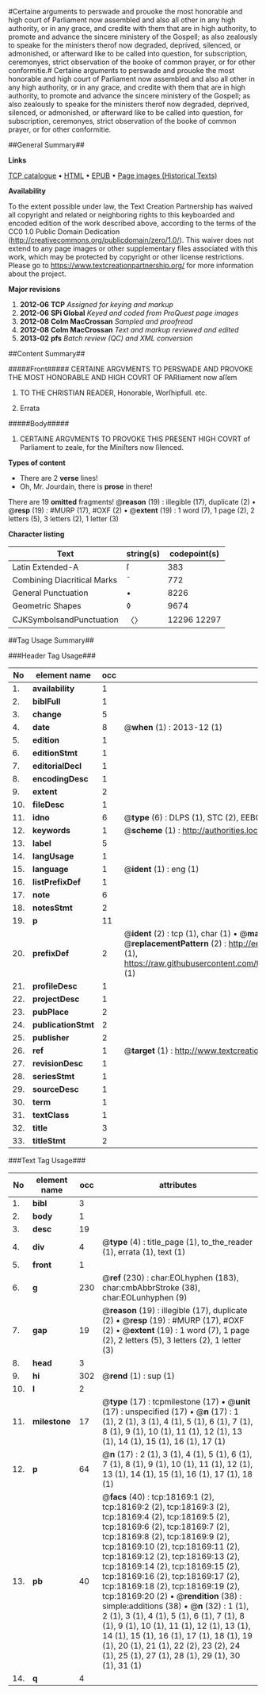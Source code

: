 #Certaine arguments to perswade and prouoke the most honorable and high court of Parliament now assembled and also all other in any high authority, or in any grace, and credite with them that are in high authority, to promote and advance the sincere ministery of the Gospell; as also zealously to speake for the ministers therof now degraded, deprived, silenced, or admonished, or afterward like to be called into question, for subscription, ceremonyes, strict observation of the booke of common prayer, or for other conformitie.#
Certaine arguments to perswade and prouoke the most honorable and high court of Parliament now assembled and also all other in any high authority, or in any grace, and credite with them that are in high authority, to promote and advance the sincere ministery of the Gospell; as also zealously to speake for the ministers therof now degraded, deprived, silenced, or admonished, or afterward like to be called into question, for subscription, ceremonyes, strict observation of the booke of common prayer, or for other conformitie.

##General Summary##

**Links**

[TCP catalogue](http://www.ota.ox.ac.uk/tcp/)  • 
[HTML](http://tei.it.ox.ac.uk/tcp/Texts-HTML/free/A21/A21420.html)  • 
[EPUB](http://tei.it.ox.ac.uk/tcp/Texts-EPUB/free/A21/A21420.epub) • 
[Page images (Historical Texts)](https://historicaltexts.jisc.ac.uk/eebo-99852818e)

**Availability**

To the extent possible under law, the Text Creation Partnership has waived all copyright and related or neighboring rights to this keyboarded and encoded edition of the work described above, according to the terms of the CC0 1.0 Public Domain Dedication (http://creativecommons.org/publicdomain/zero/1.0/). This waiver does not extend to any page images or other supplementary files associated with this work, which may be protected by copyright or other license restrictions. Please go to https://www.textcreationpartnership.org/ for more information about the project.

**Major revisions**

1. __2012-06__ __TCP__ *Assigned for keying and markup*
1. __2012-06__ __SPi Global__ *Keyed and coded from ProQuest page images*
1. __2012-08__ __Colm MacCrossan__ *Sampled and proofread*
1. __2012-08__ __Colm MacCrossan__ *Text and markup reviewed and edited*
1. __2013-02__ __pfs__ *Batch review (QC) and XML conversion*

##Content Summary##

#####Front#####
CERTAINE ARGVMENTS TO PERSWADE AND PROVOKE THE MOST HONORABLE AND HIGH COVRT OF PARliament now aſſem
1. TO THE CHRISTIAN READER, Honorable, Worſhipfull. etc.

1. Errata

#####Body#####

1. CERTAINE ARGVMENTS TO PROVOKE THIS PRESENT HIGH COVRT of Parliament to zeale, for the Miniſters now ſilenced.

**Types of content**

  * There are 2 **verse** lines!
  * Oh, Mr. Jourdain, there is **prose** in there!

There are 19 **omitted** fragments! 
 @__reason__ (19) : illegible (17), duplicate (2)  •  @__resp__ (19) : #MURP (17), #OXF (2)  •  @__extent__ (19) : 1 word (7), 1 page (2), 2 letters (5), 3 letters (2), 1 letter (3)

**Character listing**


|Text|string(s)|codepoint(s)|
|---|---|---|
|Latin Extended-A|ſ|383|
|Combining             Diacritical Marks|̄|772|
|General Punctuation|•|8226|
|Geometric Shapes|◊|9674|
|CJKSymbolsandPunctuation|〈〉|12296 12297|

##Tag Usage Summary##

###Header Tag Usage###

|No|element name|occ|attributes|
|---|---|---|---|
|1.|__availability__|1||
|2.|__biblFull__|1||
|3.|__change__|5||
|4.|__date__|8| @__when__ (1) : 2013-12 (1)|
|5.|__edition__|1||
|6.|__editionStmt__|1||
|7.|__editorialDecl__|1||
|8.|__encodingDesc__|1||
|9.|__extent__|2||
|10.|__fileDesc__|1||
|11.|__idno__|6| @__type__ (6) : DLPS (1), STC (2), EEBO-CITATION (1), PROQUEST (1), VID (1)|
|12.|__keywords__|1| @__scheme__ (1) : http://authorities.loc.gov/ (1)|
|13.|__label__|5||
|14.|__langUsage__|1||
|15.|__language__|1| @__ident__ (1) : eng (1)|
|16.|__listPrefixDef__|1||
|17.|__note__|6||
|18.|__notesStmt__|2||
|19.|__p__|11||
|20.|__prefixDef__|2| @__ident__ (2) : tcp (1), char (1)  •  @__matchPattern__ (2) : ([0-9\-]+):([0-9IVX]+) (1), (.+) (1)  •  @__replacementPattern__ (2) : http://eebo.chadwyck.com/downloadtiff?vid=$1&page=$2 (1), https://raw.githubusercontent.com/textcreationpartnership/Texts/master/tcpchars.xml#$1 (1)|
|21.|__profileDesc__|1||
|22.|__projectDesc__|1||
|23.|__pubPlace__|2||
|24.|__publicationStmt__|2||
|25.|__publisher__|2||
|26.|__ref__|1| @__target__ (1) : http://www.textcreationpartnership.org/docs/. (1)|
|27.|__revisionDesc__|1||
|28.|__seriesStmt__|1||
|29.|__sourceDesc__|1||
|30.|__term__|1||
|31.|__textClass__|1||
|32.|__title__|3||
|33.|__titleStmt__|2||


###Text Tag Usage###

|No|element name|occ|attributes|
|---|---|---|---|
|1.|__bibl__|3||
|2.|__body__|1||
|3.|__desc__|19||
|4.|__div__|4| @__type__ (4) : title_page (1), to_the_reader (1), errata (1), text (1)|
|5.|__front__|1||
|6.|__g__|230| @__ref__ (230) : char:EOLhyphen (183), char:cmbAbbrStroke (38), char:EOLunhyphen (9)|
|7.|__gap__|19| @__reason__ (19) : illegible (17), duplicate (2)  •  @__resp__ (19) : #MURP (17), #OXF (2)  •  @__extent__ (19) : 1 word (7), 1 page (2), 2 letters (5), 3 letters (2), 1 letter (3)|
|8.|__head__|3||
|9.|__hi__|302| @__rend__ (1) : sup (1)|
|10.|__l__|2||
|11.|__milestone__|17| @__type__ (17) : tcpmilestone (17)  •  @__unit__ (17) : unspecified (17)  •  @__n__ (17) : 1 (1), 2 (1), 3 (1), 4 (1), 5 (1), 6 (1), 7 (1), 8 (1), 9 (1), 10 (1), 11 (1), 12 (1), 13 (1), 14 (1), 15 (1), 16 (1), 17 (1)|
|12.|__p__|64| @__n__ (17) : 2 (1), 3 (1), 4 (1), 5 (1), 6 (1), 7 (1), 8 (1), 9 (1), 10 (1), 11 (1), 12 (1), 13 (1), 14 (1), 15 (1), 16 (1), 17 (1), 18 (1)|
|13.|__pb__|40| @__facs__ (40) : tcp:18169:1 (2), tcp:18169:2 (2), tcp:18169:3 (2), tcp:18169:4 (2), tcp:18169:5 (2), tcp:18169:6 (2), tcp:18169:7 (2), tcp:18169:8 (2), tcp:18169:9 (2), tcp:18169:10 (2), tcp:18169:11 (2), tcp:18169:12 (2), tcp:18169:13 (2), tcp:18169:14 (2), tcp:18169:15 (2), tcp:18169:16 (2), tcp:18169:17 (2), tcp:18169:18 (2), tcp:18169:19 (2), tcp:18169:20 (2)  •  @__rendition__ (38) : simple:additions (38)  •  @__n__ (32) : 1 (1), 2 (1), 3 (1), 4 (1), 5 (1), 6 (1), 7 (1), 8 (1), 9 (1), 10 (1), 11 (1), 12 (1), 13 (1), 14 (1), 15 (1), 16 (1), 17 (1), 18 (1), 19 (1), 20 (1), 21 (1), 22 (2), 23 (2), 24 (1), 25 (1), 27 (1), 28 (1), 29 (1), 30 (1), 31 (1)|
|14.|__q__|4||
